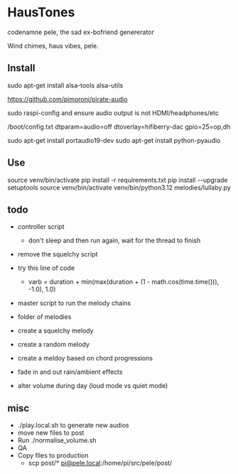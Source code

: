 # HausTones

codenamne pele, the sad ex-bofriend genererator

Wind chimes, haus vibes, pele.

## Install
sudo apt-get install alsa-tools alsa-utils

https://github.com/pimoroni/pirate-audio

sudo raspi-config and ensure audio output is not HDMI/headphones/etc

/boot/config.txt
dtparam=audio=off
dtoverlay=hifiberry-dac
gpio=25=op,dh

sudo apt-get install portaudio19-dev
sudo apt-get install python-pyaudio

## Use
source venv/bin/activate
pip install -r requirements.txt
pip install --upgrade setuptools
source venv/bin/activate
venv/bin/python3.12 melodies/lullaby.py 

## todo

- controller script
	- don't sleep and then run again, wait for the thread to finish
- remove the squelchy script
- try this line of code
	- varb = duration + min(max(duration + (1 - math.cos(time.time())), -1.0), 1.0)

- master script to run the melody chains
- folder of melodies
- create a squelchy melody
- create a random melody
- create a meldoy based on chord progressions

- fade in and out rain/ambient effects
- alter volume during day (loud mode vs quiet mode)

## misc
- ./play.local.sh to generate new audios
- move new files to post
- Run ./normalise_volume.sh
- QA
- Copy files to production
  - scp post/* pi@pele.local:/home/pi/src/pele/post/
